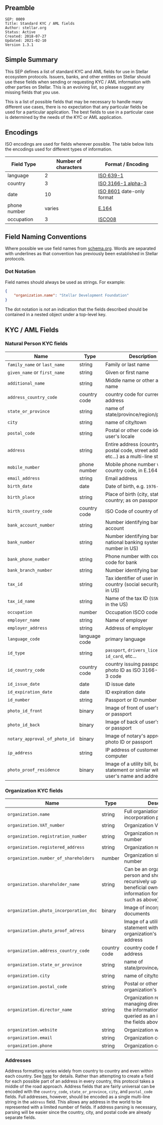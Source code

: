 ## Preamble

```
SEP: 0009
Title: Standard KYC / AML fields
Author: stellar.org
Status: Active
Created: 2018-07-27
Updated: 2021-02-10
Version 1.3.1
```

## Simple Summary

This SEP defines a list of standard KYC and AML fields for use in Stellar ecosystem protocols. Issuers, banks, and other entities on Stellar should use these fields when sending or requesting KYC / AML information with other parties on Stellar. This is an evolving list, so please suggest any missing fields that you use.

This is a list of possible fields that may be necessary to handle many different use cases, there is no expectation that any particular fields be used for a particular application. The best fields to use in a particular case is determined by the needs of the KYC or AML application.

## Encodings

ISO encodings are used for fields wherever possible. The table below lists the encodings used for different types of information.

Field Type | Number of characters | Format / Encoding
-----------|----------------------|------------------
language | 2 | [ISO 639-1](https://en.wikipedia.org/wiki/ISO_639-1)
country | 3 | [ISO 3166-1 alpha-3](https://en.wikipedia.org/wiki/ISO_3166-1_alpha-3)
date | 10 | [ISO 8601](https://en.wikipedia.org/wiki/ISO_8601) date-only format
phone number | varies | [E.164](https://en.wikipedia.org/wiki/E.164)
occupation | 3 | [ISCO08](https://en.wikipedia.org/wiki/International_Standard_Classification_of_Occupations)

## Field Naming Conventions

Where possible we use field names from [schema.org](https://schema.org/Person). Words are separated with underlines as that convention has previously been established in Stellar protocols.

### Dot Notation

Field names should always be used as strings. For example:
```json
{
	"organization.name": "Stellar Development Foundation"
}
```
The dot notation is _not_ an indication that the fields described should be contained in a nested object under a top-level key. 

## KYC / AML Fields

### Natural Person KYC fields

Name | Type | Description
-----|------|------------
`family_name` or `last_name` | string | Family or last name
`given_name` or `first_name` | string | Given or first name
`additional_name` | string | Middle name or other additional name
`address_country_code` | country code | country code for current address
`state_or_province` | string | name of state/province/region/prefecture
`city` | string | name of city/town
`postal_code` | string | Postal or other code identifying user's locale
`address` | string | Entire address (country, state, postal code, street address, etc...) as a multi-line string
`mobile_number` | phone number | Mobile phone number with country code, in E.164 format
`email_address` | string | Email address
`birth_date` | date | Date of birth, e.g. `1976-07-04`
`birth_place` | string | Place of birth (city, state, country; as on passport)
`birth_country_code` | country code | ISO Code of country of birth
`bank_account_number` | string | Number identifying bank account
`bank_number` | string | Number identifying bank in national banking system (routing number in US)
`bank_phone_number` | string | Phone number with country code for bank
`bank_branch_number` | string | Number identifying bank branch
`tax_id` | string | Tax identifier of user in their country (social security number in US)
`tax_id_name` | string | Name of the tax ID (`SSN` or `ITIN` in the US)
`occupation` | number | Occupation ISCO code
`employer_name` | string | Name of employer
`employer_address` | string | Address of employer
`language_code` | language code | primary language
`id_type` | string | `passport`, `drivers_license`, `id_card`, etc...
`id_country_code` | country code | country issuing passport or photo ID as ISO 3166-1 alpha-3 code
`id_issue_date` | date | ID issue date
`id_expiration_date` | date | ID expiration date
`id_number` | string | Passport or ID number
`photo_id_front` | binary | Image of front of user's photo ID or passport
`photo_id_back` | binary | Image of back of user's photo ID or passport
`notary_approval_of_photo_id` | binary | Image of notary's approval of photo ID or passport
`ip_address` | string | IP address of customer's computer
`photo_proof_residence` | binary | Image of a utility bill, bank statement or similar with the user's name and address

### Organization KYC fields

Name | Type | Description
-----|------|------------
`organization.name` | string | Full organiation name as on the incorporation papers
`organization.VAT_number` | string | Organization VAT number 
`organization.registration_number` | string | Organization registration number
`organization.registered_address` | string | Organization registered address
`organization.number_of_shareholders` | number | Organization shareholder number
`organization.shareholder_name` | string | Can be an organization or a person and should be queried recursively up to the ultimate beneficial owners (with KYC information for natural persons such as above)
`organization.photo_incorporation_doc` | binary | Image of incorporation documents
`organization.photo_proof_adress` | binary | Image of a utility bill, bank statement with the organization's name and address
`organization.address_country_code` | country code | country code for current address
`organization.state_or_province` | string | name of state/province/region/prefecture
`organization.city` | string | name of city/town
`organization.postal_code` | string | Postal or other code identifying organization's locale
`organization.director_name` | string | Organization registered managing director (the rest of the information should be queried as an individual using the fields above)
`organization.website` | string | Organization website
`organization.email` | string | Organization contact email
`organization.phone` | string | Organization contact phone

### Addresses

Address formatting varies widely from country to country and even within each country. See [here](https://stackoverflow.com/questions/11160192/how-to-parse-freeform-street-postal-address-out-of-text-and-into-components) for details. Rather than attempting to create a field for each possible part of an address in every country, this protocol takes a middle of the road approach. Address fields that are fairly universal can be encoded with the `country_code`, `state_or_province`, `city`, and `postal_code` fields. Full addresses, however, should be encoded as a single multi-line string in the `address` field. This allows any address in the world to be represented with a limited number of fields. If address parsing is necessary, parsing will be easier since the country, city, and postal code are already separate fields.

